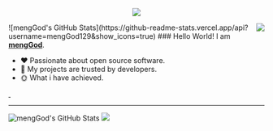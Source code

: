 <p align="center"><img src="https://i.imgur.com/A6bWGFl.gif"/></p>
<img 
    align="right" 
    style="pointer-events:none;" 
    src="https://github-readme-stats.vercel.app/api?username=mengGod129&show_icons=true&icon_color=E65A65&hide_title=true&hide_border=true" 
/>
![mengGod's GitHub Stats](https://github-readme-stats.vercel.app/api?username=mengGod129&show_icons=true)
### Hello World! I am <b><a target="_blank" href="javascript:;">mengGod</a></b>.

- :hearts: Passionate about open source software. 
- :1st_place_medal: My projects are trusted by developers.
- :sun_with_face: What i have achieved.

<a href="https://MengGods.blog.csdn.net">
    <img src="https://img.shields.io/badge/CSDN Page View-115K-E65A65.svg" alt="" title="mengGod的csdn" />
</a>

<a href="https://cloud.tencent.com/developer/user/8345747/articles">
    <img src="https://img.shields.io/badge/Tencentcloud Page View-200K-blue.svg" alt="" title="mengGod的腾讯云社区" />
</a>

---
![mengGod's GitHub Stats](https://github-readme-stats.vercel.app/api?username=mengGod129&show_icons=true)
<img src="https://imgur.com/rilHVxA.png"/>
